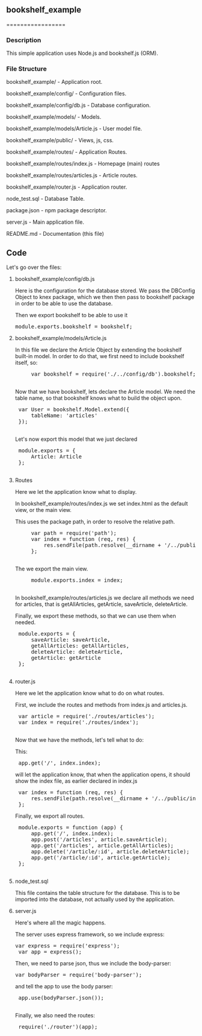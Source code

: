 ## bookshelf_example
=================
### Description
This simple application uses Node.js and bookshelf.js (ORM).

### File Structure
bookshelf_example/                 	- Application root.

bookshelf_example/config/          	- Configuration files.

bookshelf_example/config/db.js     	- Database configuration.

bookshelf_example/models/          	- Models.

bookshelf_example/models/Article.js	- User model file.

bookshelf_example/public/          	- Views, js, css. 

bookshelf_example/routes/          	- Application Routes.

bookshelf_example/routes/index.js  	- Homepage (main) routes 

bookshelf_example/routes/articles.js  	- Article routes.

bookshelf_example/router.js        	- Application router.

node_test.sql                       - Database Table.

package.json                        - npm package descriptor.

server.js                           - Main application file.

README.md                           - Documentation (this file)



## Code
Let's go over the files:

1. bookshelf_example/config/db.js

	Here is the configuration for the database stored. 
    We pass the DBConfig Object to knex package, which we then then pass to bookshelf package in order to be able to use the database.
    
    Then we export bookshelf to be able to use it
    <pre>module.exports.bookshelf = bookshelf;</pre>

2. bookshelf_example/models/Article.js

	In this file we declare the Article Object by extending the bookshelf built-in model. In order to do that, we first need to include bookshelf itself, so:
    
    <pre>
    	var bookshelf = require('./../config/db').bookshelf;
	</pre>
    
    Now that we have bookshelf, lets declare the Article model. We need the table name, so that bookshelf knows what to build the object upon.
    
    <pre>
    var User = bookshelf.Model.extend({
        tableName: 'articles'
    });
    </pre>

	Let's now export this model that we just declared
    
    <pre>
    module.exports = {
        Article: Article
    }; 
    </pre>
     
3. Routes

	Here we let the application know what to display.
    
    In bookshelf_example/routes/index.js we set index.html as the default view, or the main view. 
    
    This uses the package path, in order to resolve the relative path.
    <pre>
        var path = require('path');
        var index = function (req, res) {
            res.sendFile(path.resolve(__dirname + '/../public/index.html'));
        };
	</pre>
	
    The we export the main view.
    <pre>
    	module.exports.index = index;
    </pre>
    
    In bookshelf_example/routes/articles.js we declare all methods we need for articles, that is getAllArticles, getArticle, saveArticle, deleteArticle. 
    
    Finally, we export these methods, so that we can use them when needed.
    <pre>
    module.exports = {
        saveArticle: saveArticle,
        getAllArticles: getAllArticles,
        deleteArticle: deleteArticle,
        getArticle: getArticle
    };
    </pre>

4. router.js

	Here we let the application know what to do on what routes.
    
    First, we include the routes and methods from index.js and articles.js.
    
    <pre>
    var article = require('./routes/articles');
    var index = require('./routes/index');
    </pre>
    
    Now that we have the methods, let's tell what to do:
    
    This:
    <pre>
    app.get('/', index.index);</pre>
    will let the application know, that when the application opens, it should show the index file, as earlier declared in index.js
    <pre>
    var index = function (req, res) {
        res.sendFile(path.resolve(__dirname + '/../public/index.html'));
    };</pre>
    
    Finally, we export all routes. 
    <pre>
    module.exports = function (app) {
        app.get('/', index.index);
        app.post('/articles', article.saveArticle);
        app.get('/articles', article.getAllArticles);
        app.delete('/article/:id', article.deleteArticle);
        app.get('/article/:id', article.getArticle);
    };
    </pre>
    
5. node_test.sql

	This file contains the table structure for the database. This is to be imported into the database, not actually used by the application.
    
6. server.js

	Here's where all the magic happens.
    
    The server uses express framework, so we include express:
    <pre>var express = require('express');
    var app = express();</pre>
    
    Then, we need to parse json, thus we include the body-parser:
    <pre>var bodyParser = require('body-parser');</pre>
    
    and tell the app to use the body parser:
    <pre>
    app.use(bodyParser.json());
    </pre>
    
    Finally, we also need the routes:
    <pre>
    require('./router')(app);</pre>
    